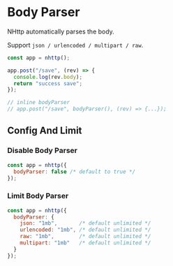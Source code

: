 # Body Parser

NHttp automatically parses the body. 

Support `json / urlencoded / multipart / raw`.

```ts
const app = nhttp();

app.post("/save", (rev) => {
  console.log(rev.body);
  return "success save";
});

// inline bodyParser
// app.post("/save", bodyParser(), (rev) => {...});

```

## Config And Limit
### Disable Body Parser
```js
const app = nhttp({ 
  bodyParser: false /* default to true */ 
});
```
### Limit Body Parser
```js
const app = nhttp({ 
  bodyParser: {
    json: "1mb",       /* default unlimited */
    urlencoded: "1mb", /* default unlimited */
    raw: "1mb",        /* default unlimited */
    multipart: "1mb"   /* default unlimited */
  } 
});
```